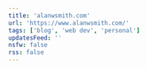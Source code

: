 ```yaml
---
title: 'alanwsmith.com'
url: 'https://www.alanwsmith.com/'
tags: ['blog', 'web dev', 'personal']
updatesFeed: ''
nsfw: false
rss: false 
---
```

